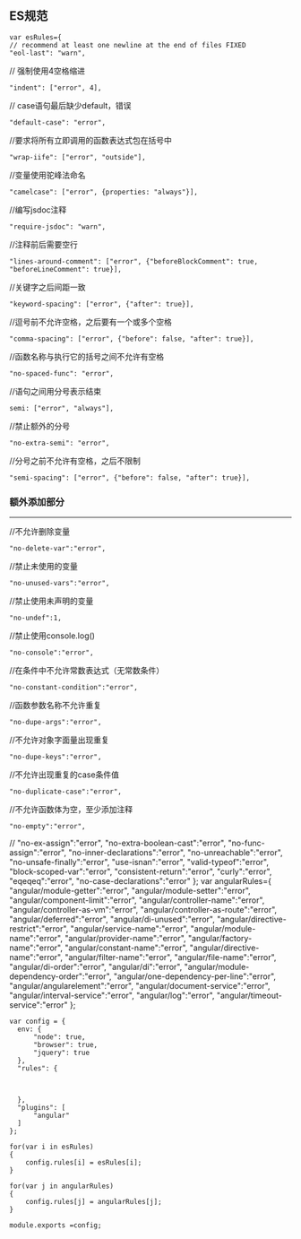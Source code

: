 ##  ES规范

    var esRules={
    // recommend at least one newline at the end of files FIXED
    "eol-last": "warn",

// 强制使用4空格缩进

    "indent": ["error", 4],

// case语句最后缺少default，错误

    "default-case": "error",

//要求将所有立即调用的函数表达式包在括号中

    "wrap-iife": ["error", "outside"],

//变量使用驼峰法命名

    "camelcase": ["error", {properties: "always"}],

//编写jsdoc注释

    "require-jsdoc": "warn",

//注释前后需要空行

    "lines-around-comment": ["error", {"beforeBlockComment": true, "beforeLineComment": true}],

//关键字之后间距一致

    "keyword-spacing": ["error", {"after": true}],

//逗号前不允许空格，之后要有一个或多个空格

    "comma-spacing": ["error", {"before": false, "after": true}],

//函数名称与执行它的括号之间不允许有空格

    "no-spaced-func": "error",

//语句之间用分号表示结束

    semi: ["error", "always"],

//禁止额外的分号

    "no-extra-semi": "error",

//分号之前不允许有空格，之后不限制

    "semi-spacing": ["error", {"before": false, "after": true}],

###   额外添加部分
-----
//不允许删除变量

    "no-delete-var":"error",

//禁止未使用的变量

    "no-unused-vars":"error",

//禁止使用未声明的变量

    "no-undef":1,

//禁止使用console.log()

    "no-console":"error",

//在条件中不允许常数表达式（无常数条件）

    "no-constant-condition":"error",

//函数参数名称不允许重复

    "no-dupe-args":"error",

//不允许对象字面量出现重复

    "no-dupe-keys":"error",

//不允许出现重复的case条件值

    "no-duplicate-case":"error",

//不允许函数体为空，至少添加注释

    "no-empty":"error",

//
    "no-ex-assign":"error",
    "no-extra-boolean-cast":"error",
    "no-func-assign":"error",
    "no-inner-declarations":"error",
    "no-unreachable":"error",
    "no-unsafe-finally":"error",
    "use-isnan":"error",
    "valid-typeof":"error",
    "block-scoped-var":"error",
    "consistent-return":"error",
    "curly":"error",
    "eqeqeq":"error",
    "no-case-declarations":"error"
    };
      var angularRules={
        "angular/module-getter":"error",
        "angular/module-setter":"error",
        "angular/component-limit":"error",
        "angular/controller-name":"error",
        "angular/controller-as-vm":"error",
        "angular/controller-as-route":"error",
        "angular/deferred":"error",
        "angular/di-unused":"error",
        "angular/directive-restrict":"error",
        "angular/service-name":"error",
        "angular/module-name":"error",
        "angular/provider-name":"error",
        "angular/factory-name":"error",
        "angular/constant-name":"error",
        "angular/directive-name":"error",
        "angular/filter-name":"error",
        "angular/file-name":"error",
        "angular/di-order":"error",
        "angular/di":"error",
        "angular/module-dependency-order":"error",
        "angular/one-dependency-per-line":"error",
        "angular/angularelement":"error",
        "angular/document-service":"error",
        "angular/interval-service":"error",
        "angular/log":"error",
        "angular/timeout-service":"error"
    };


    var config = {
      env: {
          "node": true,
          "browser": true,
          "jquery": true
      },
      "rules": {



      },
      "plugins": [
          "angular"
      ]
    };

    for(var i in esRules)
    {
        config.rules[i] = esRules[i];
    }

    for(var j in angularRules)
    {
        config.rules[j] = angularRules[j];
    }

    module.exports =config;
